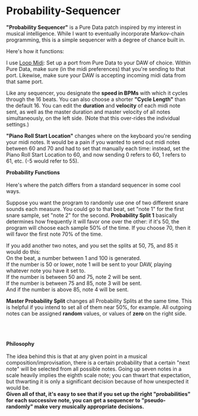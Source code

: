 # Probability-Sequencer

<b>"Probability Sequencer"</b> is a Pure Data patch inspired by my interest in musical intelligence. 
While I want to eventually incorporate Markov-chain programming, this is a simple sequencer with a degree of chance built in. 

Here's how it functions: 

I use <a title="Loop Midi" href="http://www.tobias-erichsen.de/software/loopmidi.html">Loop Midi</a>: Set up a port from Pure Data to your DAW of choice. Within Pure Data, make sure (in the midi preferences) that you're sending to that port. Likewise, make sure your DAW is accepting incoming midi data from that same port.

Like any sequencer, you designate the <b>speed in BPMs</b> with which it cycles through the 16 beats. You can also choose a shorter <b>"Cycle Length"</b> than the default 16.
You can edit the <b>duration</b> and <b>velocity</b> of each midi note sent, as well as the master duration and master velocity of all notes simultaneously, on the left side. (Note that this over-rides the individual settings.)

<b>"Piano Roll Start Location"</b> changes where on the keyboard you're sending your midi notes. It would be a pain if you wanted to send out midi notes between 60 and 70 and had to set that manually each time: instead, set the Piano Roll Start Location to 60, and now sending 0 refers to 60, 1 refers to 61, etc. (-5 would refer to 55).

<b>Probability Functions</b><br><br>
Here's where the patch differs from a standard sequencer in some cool ways.

Suppose you want the program to randomly use one of two different snare sounds each measure. You could go to that beat, set "note 1" for the first snare sample, set "note 2" for the second. <b>Probability Split 1</b> basically determines how frequently it will favor one over the other: if it's 50, the program will choose each sample 50% of the time. If you choose 70, then it will favor the first note 70% of the time. 

If you add another two notes, and you set the splits at 50, 75, and 85 it would do this: <br>
On the beat, a number between 1 and 100 is generated. <br>
If the number is 50 or lower, note 1 will be sent to your DAW, playing whatever note you have it set to.<br>
If the number is between 50 and 75, note 2 will be sent.<br>
If the number is between 75 and 85, note 3 will be sent.<br>
And if the number is above 85, note 4 will be sent. <br>

<b>Master Probability Split</b> changes all Probability Splits at the same time. This is helpful if you intend to set all of them near 50%, for example. All outgoing notes can be assigned <b>random</b> values, or values of <b>zero</b> on the right side.<br><br><br><br>

<b>Philosophy</b><br><br>
The idea behind this is that at any given point in a musical composition/improvisation, there is a certain probability that a certain "next note" will be selected from all possible notes. Going up seven notes in a scale heavily implies the eighth scale note; you can thwart that expectation, but thwarting it is only a significant decision because of how unexpected it would be. <br>
<b>Given all of that, it's easy to see that if you set up the right "probabilities" for each successive note, you can get a sequencer to "pseudo-randomly" make very musically appropriate decisions.</b>
